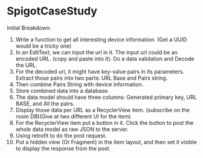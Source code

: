 # SpigotCaseStudy
Initial Breakdown:
1. Write a function to get all interesting device information. (Get a UUID would be a tricky one)
2. In an EditText, we can input the url in it. The input url could be an encoded URL. (copy and paste into it). Do a data validation and Decode the URL.
3. For the decoded url, it might have key-value pairs in its parameters. Extract those pairs into two parts: URL Base and Pairs string.
4. Then combine Pairs String with device information.
5. Store combined data into a database.
6. The data model should have three columns: Generated primary key, URL BASE, and All the pairs.
7. Display those data per URL as a RecyclerView item. (subscribe on the room DB)(Give at two different UI for the item)
8. For the RecyclerView item put a button in it. Click the button to post the whole data model as raw JSON to the server.
9. Using retrofit to do the post request.
10. Put a hidden view (Or Fragment) in the item layout, and then set it visible to display the response from the post.
